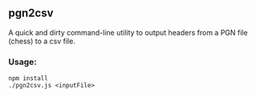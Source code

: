## pgn2csv

A quick and dirty command-line utility to output headers from a PGN file (chess) to a csv file.

### Usage:

```
npm install
./pgn2csv.js <inputFile>
```